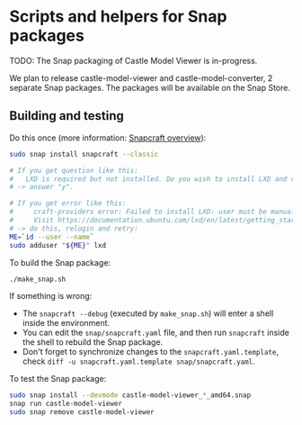 # Scripts and helpers for Snap packages

TODO: The Snap packaging of Castle Model Viewer is in-progress.

We plan to release castle-model-viewer and castle-model-converter, 2 separate Snap packages. The packages will be available on the Snap Store.

## Building and testing

Do this once (more information: [Snapcraft overview](https://snapcraft.io/docs/snapcraft-overview)):

```bash
sudo snap install snapcraft --classic

# If you get question like this:
#   LXD is required but not installed. Do you wish to install LXD and configure it with the defaults? [y/N]: y
# -> answer "y".

# If you get error like this:
#     craft-providers error: Failed to install LXD: user must be manually added to 'lxd' group before using LXD.
#     Visit https://documentation.ubuntu.com/lxd/en/latest/getting_started/ for instructions on installing and configuring LXD for your operating system.
# -> do this, relogin and retry:
ME=`id --user --name`
sudo adduser "${ME}" lxd
```

To build the Snap package:

```bash
./make_snap.sh
```

If something is wrong:
- The `snapcraft --debug` (executed by `make_snap.sh`) will enter a shell inside the environment.
- You can edit the `snap/snapcraft.yaml` file, and then run `snapcraft` inside the shell to rebuild the Snap package.
- Don't forget to synchronize changes to the `snapcraft.yaml.template`, check `diff -u snapcraft.yaml.template snap/snapcraft.yaml`.

To test the Snap package:

```bash
sudo snap install --devmode castle-model-viewer_*_amd64.snap
snap run castle-model-viewer
sudo snap remove castle-model-viewer
```
